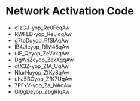# Network Activation Code
* c1zGJ-yop_Re0FcqAw
* RWFLD-yop_ReLioqAw
* g7tpDuyop_RfSIAqAw
* IB4JIeyop_RfM48qAw
* uiE_Qeyop_ZeVvkqAw
* DgWsZeyop_ZexXgqAw
* qtX3Z-yop_ZfA_UqAw
* NIurNuyop_ZfKy8qAw
* uhJ5BOyop_ZfK7UqAw
* 7PFxV-yop_Za_NAqAw
* Gl6gDeyop_ZbgRIqAw